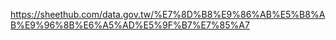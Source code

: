 
<https://sheethub.com/data.gov.tw/%E7%8D%B8%E9%86%AB%E5%B8%AB%E9%96%8B%E6%A5%AD%E5%9F%B7%E7%85%A7>
